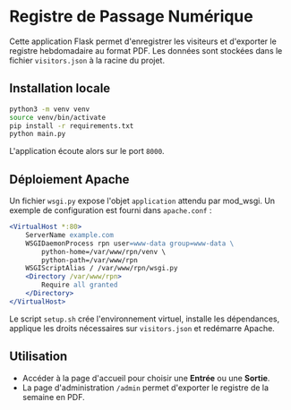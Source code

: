 # Registre de Passage Numérique

Cette application Flask permet d'enregistrer les visiteurs et d'exporter le registre hebdomadaire au format PDF. Les données sont stockées dans le fichier `visitors.json` à la racine du projet.

## Installation locale

```bash
python3 -m venv venv
source venv/bin/activate
pip install -r requirements.txt
python main.py
```

L'application écoute alors sur le port `8000`.

## Déploiement Apache

Un fichier `wsgi.py` expose l'objet `application` attendu par mod_wsgi. Un exemple de configuration est fourni dans `apache.conf` :

```apache
<VirtualHost *:80>
    ServerName example.com
    WSGIDaemonProcess rpn user=www-data group=www-data \
        python-home=/var/www/rpn/venv \
        python-path=/var/www/rpn
    WSGIScriptAlias / /var/www/rpn/wsgi.py
    <Directory /var/www/rpn>
        Require all granted
    </Directory>
</VirtualHost>
```

Le script `setup.sh` crée l'environnement virtuel, installe les dépendances, applique les droits nécessaires sur `visitors.json` et redémarre Apache.

## Utilisation

- Accéder à la page d'accueil pour choisir une **Entrée** ou une **Sortie**.
- La page d'administration `/admin` permet d'exporter le registre de la semaine en PDF.
